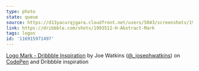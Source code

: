 ```yaml
---
type: photo
state: queue
source: https://d13yacurqjgara.cloudfront.net/users/5043/screenshots/1993512/h-logomark-dribbble.jpg
link: https://dribbble.com/shots/1993512-H-Abstract-Mark
tags: logos
id: '116915971497'
---
```

<p data-height="332" data-theme-id="6516" data-slug-hash="PwLjWB" data-default-tab="result" data-user="joe-watkins" class='codepen'><a href='http://codepen.io/joe-watkins/pen/PwLjWB/'>Logo Mark - Dribbble Inspiration</a> by Joe Watkins (<a href='http://codepen.io/joe-watkins'>@_josephwatkins</a>) on <a href='http://codepen.io'>CodePen</a> and Dribbble inspiration</p>
